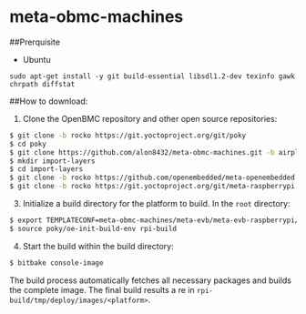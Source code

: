 # meta-obmc-machines

##Prerquisite
- Ubuntu
```
sudo apt-get install -y git build-essential libsdl1.2-dev texinfo gawk chrpath diffstat
```

##How to download:
1. Clone the OpenBMC repository and other open source repositories:
 ```bash
 $ git clone -b rocko https://git.yoctoproject.org/git/poky
 $ cd poky
 $ git clone https://github.com/alon8432/meta-obmc-machines.git -b airplay
 $ mkdir import-layers
 $ cd import-layers
 $ git clone -b rocko https://github.com/openembedded/meta-openembedded.git
 $ git clone -b rocko https://git.yoctoproject.org/git/meta-raspberrypi
 ```
3. Initialize a build directory for the platform to build. In the `root` directory:
 ```bash
 $ export TEMPLATECONF=meta-obmc-machines/meta-evb/meta-evb-raspberrypi/conf
 $ source poky/oe-init-build-env rpi-build
 ```
4. Start the build within the build directory:
 ```bash
 $ bitbake console-image
 ```
 The build process automatically fetches all necessary packages and builds the complete image. The final build results a
re in `rpi-build/tmp/deploy/images/<platform>`. 
